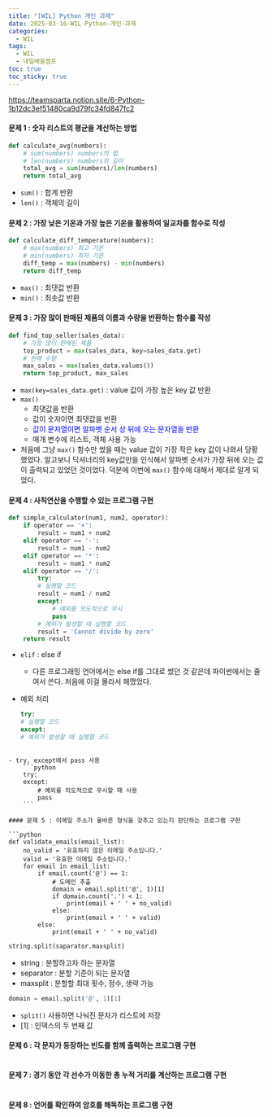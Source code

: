 ```yaml
---
title: "[WIL] Python 개인 과제"
date: 2025-03-16-WIL-Python-개인-과제
categories:
  - WIL
tags:
  - WIL
  - 내일배움캠프
toc: true
toc_sticky: true
---
```

https://teamsparta.notion.site/6-Python-1b12dc3ef51480ca9d79fc34fd847fc2
#### 문제 1 : 숫자 리스트의 평균을 계산하는 방법

```python
def calculate_avg(numbers):
	# sum(numbers) numbers의 합
	# len(numbers) numbers의 길이
	total_avg = sum(numbers)/len(numbers)
	return total_avg
```

- ```sum()``` : 합계 반환
- ```len()``` : 객체의 길이

#### 문제 2 : 가장 낮은 기온과 가장 높은 기온을 활용하여 일교차를 함수로 작성

```python
def calculate_diff_temperature(numbers):
	# max(numbers) 최고 기온
	# min(numbers) 최저 기온
	diff_temp = max(numbers) - min(numbers)
	return diff_temp
```
- ```max()``` : 최댓값 반환
- ```min()``` : 최솟값 반환

#### 문제 3 : 가장 많이 판매된 제품의 이름과 수량을 반환하는 함수를 작성

```python
def find_top_seller(sales_data):
	# 가장 많이 판매된 제품
	top_product = max(sales_data, key=sales_data.get)
	# 판매 수량
	max_sales = max(sales_data.values())
	return top_product, max_sales
```

- ```max(key=sales_data.get)``` : value 값이 가장 높은 key 값 반환
- ```max()``` 
	- 최댓값을 반환
	- 값이 숫자이면 최댓값을 반환
	- <span style="color:#0000FF">값이 문자열이면 알파벳 순서 상 뒤에 오는 문자열을 반환</span>
	- 매개 변수에 리스트, 객체 사용 가능
- 처음에 그냥 ```max()``` 함수만 썼을 때는 value 값이 가장 작은 key 값이 나와서 당황했었다. 알고보니 딕셔너리의 key값만을 인식해서 알파벳 순서가 가장 뒤에 오는 값이 출력되고 있었던 것이었다. 덕분에 이번에 ```max()``` 함수에 대해서 제대로 알게 되었다.

#### 문제 4 : 사칙연산을 수행할 수 있는 프로그램 구현
```python
def simple_calculator(num1, num2, operator):
	if operator == '+':
		result = num1 + num2
	elif operator == '-':
		result = num1 - num2
	elif operator == '*':
		result = num1 * num2
	elif operator == '/':
		try:
		# 실행할 코드
		result = num1 / num2
		except:
			# 예외를 의도적으로 무시
			pass
		# 예외가 발생할 때 실행할 코드
		result = 'Cannot divide by zero'
	return result
```

- ```elif``` : else if
	- 다른 프로그래밍 언어에서는 else if를 그대로 썼던 것 같은데 파이썬에서는 줄여서 쓴다. 처음에 이걸 몰라서 헤맸었다.

- 예외 처리
	```python
	try:
	# 실행할 코드
	except:
	# 예외가 발생할 때 실행할 코드
```

- try, except에서 pass 사용
	```python
	try:
	except:
		# 예외를 의도적으로 무시할 때 사용
		pass
	```

#### 문제 5 : 이메일 주소가 올바른 형식을 갖추고 있는지 판단하는 프로그램 구현

```python
def validate_emails(email_list):
	no_valid = '유효하지 않은 이메일 주소입니다.'
	valid = '유효한 이메일 주소입니다.'
	for email in email_list:
		if email.count('@') == 1:
			# 도메인 추출
			domain = email.split('@', 1)[1]
			if domain.count('.') < 1:
				print(email + ' ' + no_valid)
			else:
				print(email + ' ' + valid)
		else:
			print(email + ' ' + no_valid)
```

```python
string.split(saparator.maxsplit)
```
- string : 분할하고자 하는 문자열
- separator : 분할 기준이 되는 문자열
- maxsplit : 분할할 최대 횟수, 정수, 생략 가능

```python
domain = email.split('@', 1)[1]
```
- ```split()``` 사용하면 나눠진 문자가 리스트에 저장
- \[1] : 인덱스의 두 번째 값

#### 문제 6 : 각 문자가 등장하는 빈도를 함께 출력하는 프로그램 구현
```python

```

#### 문제 7 : 경기 동안 각 선수가 이동한 총 누적 거리를 계산하는 프로그램 구현
```python

```

#### 문제 8 : 언어를 확인하여 암호를 해독하는 프로그램 구현
```python

```

